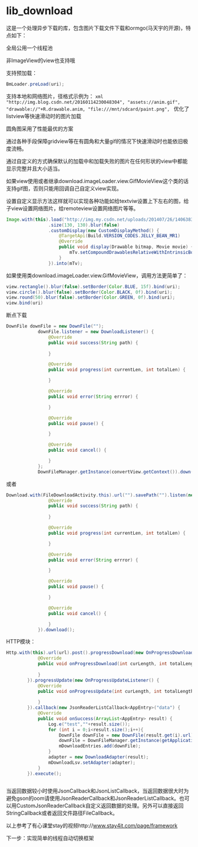# lib_download
这是一个处理异步下载的库，包含图片下载文件下载和ormgo(马天宇的开源)，特点如下：

全局公用一个线程池

非ImageView的view也支持哦

支持预加载：
```java 
BmLoader.preLoad(uri);
```

支持本地和网络图片，径格式示例为：
		```xml
		"http://img.blog.csdn.net/20160114230048304",
    		"assets://anim.gif",
                "drawable://"+R.drawable.anim,
                "file:///mnt/sdcard/paint.png",
                ```
优化了listview等快速滑动时的图片加载

圆角图采用了性能最优的方案

通过各种手段保障gridview等在有圆角和大量gif的情况下快速滑动时也能依旧极度流畅。

通过自定义的方式确保默认的加载中和加载失败的图片在任何形状的view中都能显示完整并且大小适当。

如果view使用或者继承download.imageLoader.view.GifMovieView这个类的话支持gif图，否则只能用回调自己自定义view实现。

设置自定义显示方法这样就可以实现各种功能如给textviw设置上下左右的图，给子view设置网络图片，给remoteview设置网络图片等等。
```java
Image.with(this).load("http://img.my.csdn.net/uploads/201407/26/1406383265_8550.jpg")
                .size(130, 130).blur(false)
                .customDisplay(new CustomDisplayMethod() {
                    @TargetApi(Build.VERSION_CODES.JELLY_BEAN_MR1)
                    @Override
                    public void display(Drawable bitmap, Movie movie) {
                        mTv.setCompoundDrawablesRelativeWithIntrinsicBounds(bitmap, null, null, null);
                    }
                }).into(mTv);
```
        
如果使用类download.imageLoader.view.GifMovieView，调用方法更简单了：
```java
view.rectangle().blur(false).setBorder(Color.BLUE, 15f).bind(uri);
view.circle().blur(false).setBorder(Color.BLACK, 0f).bind(uri);
view.round(50).blur(false).setBorder(Color.GREEN, 0f).bind(uri);
view.bind(uri)

```

断点下载 
```java
DownFile downFile = new DownFile("");
            downFile.listener = new DownloadListener() {
                @Override
                public void success(String path) {
                    
                }

                @Override
                public void progress(int currentLen, int totalLen) {

                }

                @Override
                public void error(String errror) {

                }

                @Override
                public void pause() {

                }

                @Override
                public void cancel() {

                }
            };
            DownFileManager.getInstance(convertView.getContext()).down(downFile);
```
或者
```java
Download.with(FileDownloadActivity.this).url("").savePath("").listen(new DownloadListener() {
                @Override
                public void success(String path) {
                    
                }

                @Override
                public void progress(int currentLen, int totalLen) {

                }

                @Override
                public void error(String errror) {

                }

                @Override
                public void pause() {

                }

                @Override
                public void cancel() {

                }
            }).download();
```
HTTP模块：
```java
Http.with(this).url(url).post().progressDownload(new OnProgressDownloadListener() {
            @Override
            public void onProgressDownload(int curLength, int totalLength) {
                
            }
        }).progressUpdate(new OnProgressUpdateListener() {
            @Override
            public void onProgressUpdate(int curLength, int totalLength) {
                
            }
        }).callback(new JsonReaderListCallback<AppEntry>("data") {
            @Override
            public void onSuccess(ArrayList<AppEntry> result) {
                Log.e("test",""+result.size());
                for (int i = 0;i<result.size();i++){
                    DownFile downFile = new DownFile(result.get(i).url);
                    downFile = DownFileManager.getInstance(getApplicationContext()).initData(downFile);
                    mDownloadEntries.add(downFile);
                }
                adapter = new DownloadAdapter(result);
                mDownloadLsv.setAdapter(adapter);
            }
        }).execute();
        
```
当返回数据较小时使用JsonCallback和JsonListCallback，当返回数据很大时为避免gson的oom请使用JsonReaderCallback和JsonReaderListCallback。也可以用CustomJsonReaderCallback自定义返回数据的处理。另外可以直接返回StringCallback或者返回文件路径FileCallback。

以上参考了有心课堂stay的视频http://www.stay4it.com/page/framework

下一步：实现简单的线程自动切换框架

